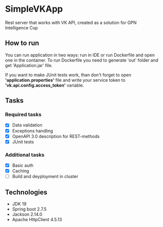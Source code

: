 # SimpleVKApp
Rest server that works with VK API, created as a solution for GPN Intelligence Cup

## How to run
You can run application in two ways: run in IDE or run Dockerfile and open one in the container. To run Dockerfile you need to generate 'out' folder and get 'Application.jar' file. 

If you want to make JUnit tests work, than don't forget to open **'application.properties'** file and write your service token to **'vk.api.config.access_token'** variable.

## Tasks
### Required tasks
- [x] Data validation
- [x] Exceptions handling
- [x] OpenAPI 3.0 description for REST-methods
- [x] JUnit tests

### Additional tasks
- [x] Basic auth
- [x] Caching
- [ ] Build and deyployment in cluster

## Technologies
- JDK 19
- Spring boot 2.7.5
- Jackson 2.14.0
- Apache HttpClient 4.5.13


